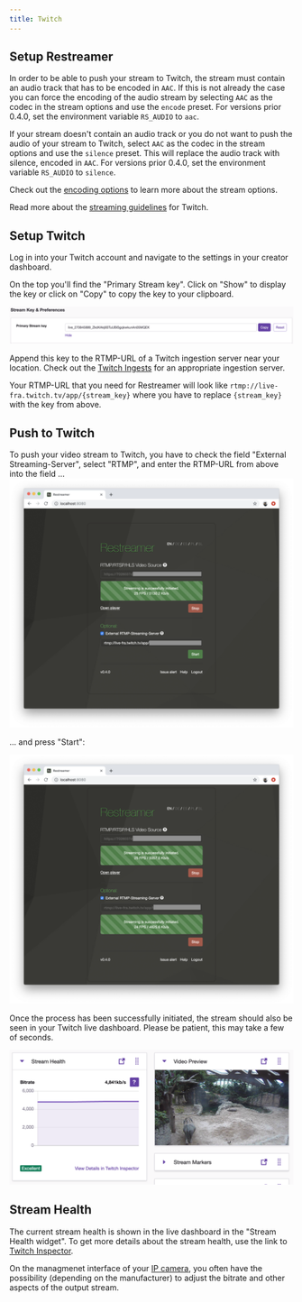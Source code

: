 ```yaml
---
title: Twitch
---
```


## Setup Restreamer

In order to be able to push your stream to Twitch, the stream must contain an audio track that has to be encoded in `AAC`.
If this is not already the case you can force the encoding of the audio stream by selecting `AAC` as the codec in the stream options
and use the `encode` preset. For versions prior 0.4.0, set the environment variable `RS_AUDIO` to `aac`.

If your stream doesn't contain an audio track or you do not want to push the audio of your stream to Twitch, select `AAC` as the codec
in the stream options and use the `silence` preset. This will replace the audio track with silence, encoded in `AAC`.  For versions prior
0.4.0, set the environment variable `RS_AUDIO` to `silence`.

Check out the [encoding options](guides-encoding.html) to learn more about the stream options.

Read more about the [streaming guidelines](https://stream.twitch.tv/encoding/) for Twitch.

## Setup Twitch

Log in into your Twitch account and navigate to the settings in your creator dashboard.

On the top you'll find the "Primary Stream key". Click on "Show" to display the key or click on "Copy" to copy the key
to your clipboard.

![Twitch Stream Key](../img/guides-twitch-key-reveal.png)

Append this key to the RTMP-URL of a Twitch ingestion server near your location. Check out the [Twitch Ingests](https://stream.twitch.tv/ingests/)
for an appropriate ingestion server.

Your RTMP-URL that you need for Restreamer will look like `rtmp://live-fra.twitch.tv/app/{stream_key}` where you have to replace `{stream_key}` with
the key from above.

## Push to Twitch

To push your video stream to Twitch, you have to check the field "External Streaming-Server", select "RTMP", and enter the RTMP-URL from above into the field ...
![Twitch Streaming](../img/guides-streaming-external-twitch.png)

... and press "Start":

![Twitch Streaming](../img/guides-streaming-external-twitch-streaming.png)

Once the process has been successfully initiated, the stream should also be seen in your Twitch live dashboard.
Please be patient, this may take a few of seconds.

![Stream Health](../img/guides-twitch-streamhealth.png)

## Stream Health

The current stream health is shown in the live dashboard in the "Stream Health widget". To get more details about the stream health, use the link
to [Twitch Inspector](https://inspector.twitch.tv/).

On the managmenet interface of your [IP camera](guides-ipcam-rtsp.html), you often have the possibility (depending on the manufacturer) to adjust
the bitrate and other aspects of the output stream.

